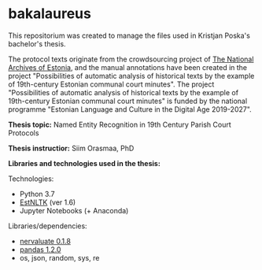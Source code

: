 # bakalaureus

This repositorium was created to manage the files used in Kristjan Poska's bachelor's thesis.

The protocol texts originate from the crowdsourcing project of [The National Archives of Estonia](https://www.ra.ee/vallakohtud/), and the manual annotations have been created in the project "Possibilities of automatic analysis of historical texts by the example of 19th-century Estonian communal court minutes". The project "Possibilities of automatic analysis of historical texts by the example of 19th-century Estonian communal court minutes" is funded by the national programme "Estonian Language and Culture in the Digital Age 2019-2027". 

**Thesis topic:** Named Entity Recognition in 19th Century Parish Court Protocols

**Thesis instructior:** Siim Orasmaa, PhD

**Libraries and technologies used in the thesis:**

Technologies:
- Python 3.7
- [EstNLTK](https://github.com/estnltk/estnltk/tree/master) (ver 1.6)
- Jupyter Notebooks (+ Anaconda)

Libraries/dependencies:
- [nervaluate 0.1.8](https://pypi.org/project/nervaluate/)
- [pandas 1.2.0](https://pandas.pydata.org/)
- os, json, random, sys, re